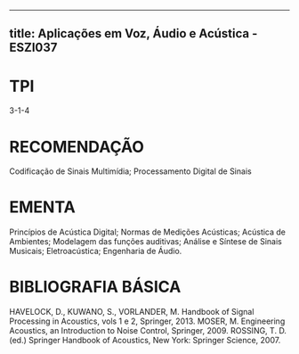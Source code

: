 
---
title: Aplicações em Voz, Áudio e Acústica - ESZI037 
---

# TPI

3-1-4

# RECOMENDAÇÃO

Codificação de Sinais Multimídia; Processamento Digital de Sinais

# EMENTA

Princípios de Acústica Digital; Normas de Medições Acústicas; Acústica de Ambientes; Modelagem das funções auditivas; Análise e Síntese de Sinais Musicais; Eletroacústica; Engenharia de Áudio.

# BIBLIOGRAFIA BÁSICA

HAVELOCK, D., KUWANO, S., VORLANDER, M. Handbook of Signal Processing in Acoustics, vols 1 e 2, Springer, 2013.
MOSER, M. Engineering Acoustics, an Introduction to Noise Control, Springer, 2009.
ROSSING, T. D. (ed.) Springer Handbook of Acoustics, New York: Springer Science, 2007.
        